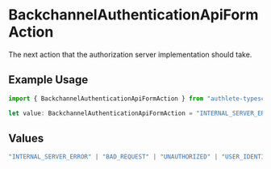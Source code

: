 # BackchannelAuthenticationApiFormAction

The next action that the authorization server implementation should take.

## Example Usage

```typescript
import { BackchannelAuthenticationApiFormAction } from "authlete-typescript-sdk/models/operations";

let value: BackchannelAuthenticationApiFormAction = "INTERNAL_SERVER_ERROR";
```

## Values

```typescript
"INTERNAL_SERVER_ERROR" | "BAD_REQUEST" | "UNAUTHORIZED" | "USER_IDENTIFICATION"
```